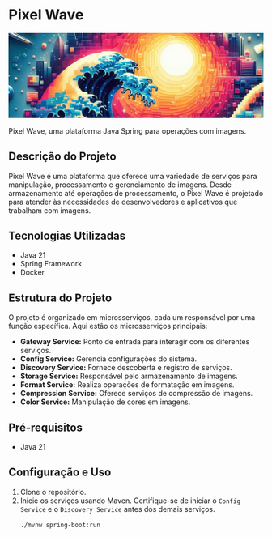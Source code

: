 # Pixel Wave

![Pixel Wave](banner.png)

Pixel Wave, uma plataforma Java Spring para operações com imagens.

## Descrição do Projeto

Pixel Wave é uma plataforma que oferece uma variedade de serviços para manipulação, processamento e gerenciamento de imagens. Desde armazenamento até operações de processamento, o Pixel Wave é projetado para atender às necessidades de desenvolvedores e aplicativos que trabalham com imagens.

## Tecnologias Utilizadas

- Java 21
- Spring Framework
- Docker

## Estrutura do Projeto

O projeto é organizado em microsserviços, cada um responsável por uma função específica. Aqui estão os microsserviços principais:

- **Gateway Service:** Ponto de entrada para interagir com os diferentes serviços.
- **Config Service:** Gerencia configurações do sistema.
- **Discovery Service:** Fornece descoberta e registro de serviços.
- **Storage Service:** Responsável pelo armazenamento de imagens.
- **Format Service:** Realiza operações de formatação em imagens.
- **Compression Service:** Oferece serviços de compressão de imagens.
- **Color Service:** Manipulação de cores em imagens.

## Pré-requisitos

- Java 21

## Configuração e Uso

1. Clone o repositório.
2. Inicie os serviços usando Maven. Certifique-se de iniciar o `Config Service` e o `Discovery Service` antes dos demais serviços.
   ```bash
   ./mvnw spring-boot:run
